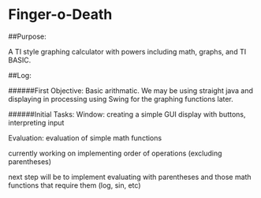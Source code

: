 Finger-o-Death
==============
##Purpose:

A TI style graphing calculator with powers including math, graphs, and TI BASIC.

##Log:

######First Objective: Basic arithmatic. 
We may be using straight java and displaying in processing using Swing for the graphing functions later.

######Initial Tasks:
Window:
creating a simple GUI display with buttons, interpreting input

Evaluation:
evaluation of simple math functions

currently working on implementing order of operations (excluding parentheses)
            
next step will be to implement evaluating with parentheses and those math functions that require them (log, sin, etc)
